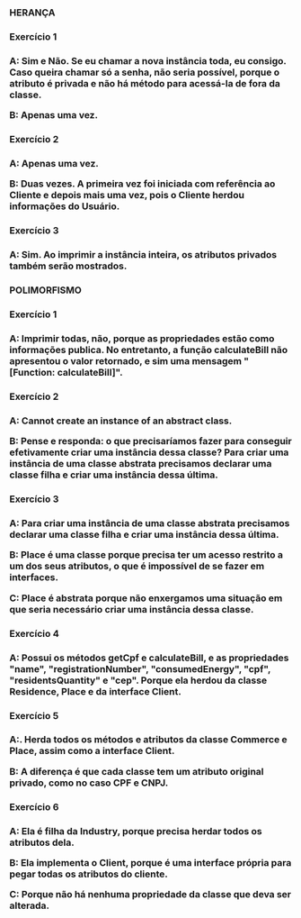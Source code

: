 ### HERANÇA

<h3>Exercício 1<h3>

A: Sim e Não. Se eu chamar a nova instância toda, eu consigo. Caso queira chamar só a senha, não seria possível, porque o atributo é privada e não há método para acessá-la de fora da classe.

B: Apenas uma vez.

<h3>Exercício 2<h3>

A: Apenas uma vez.

B: Duas vezes. A primeira vez foi iniciada com referência ao Cliente e depois mais uma vez, pois  o Cliente herdou informações do Usuário.

<h3>Exercício 3<h3>

A: Sim. Ao imprimir a instância inteira, os atributos privados também serão mostrados.



### POLIMORFISMO

<h3>Exercício 1<h3>

A: Imprimir todas, não, porque as propriedades estão como informações publica. No entretanto, a função calculateBill não apresentou o valor retornado, e sim uma mensagem "[Function: calculateBill]".

<h3>Exercício 2<h3>

A: Cannot create an instance of an abstract class.

B: Pense e responda: o que precisaríamos fazer para conseguir efetivamente criar uma instância dessa classe?
Para criar uma instância de uma classe abstrata precisamos declarar uma classe filha e criar uma instância dessa última.

<h3>Exercício 3<h3>

A: Para criar uma instância de uma classe abstrata precisamos declarar uma classe filha e criar uma instância dessa última.

B: Place é uma classe porque precisa ter um acesso restrito a um dos seus atributos, o que é impossível de se fazer em interfaces.

C: Place é abstrata porque não enxergamos uma situação em que seria necessário criar uma instância dessa classe.

<h3>Exercício 4<h3>

A: Possui os métodos getCpf e calculateBill, e as propriedades "name", "registrationNumber", "consumedEnergy", "cpf", "residentsQuantity" e "cep". Porque ela herdou da classe Residence, Place e da interface Client.

<h3>Exercício 5<h3>

A:. Herda todos os métodos e atributos da classe Commerce e Place, assim como a interface Client.

B: A diferença é que cada classe tem um atributo original privado, como no caso CPF e CNPJ.

<h3>Exercício 6<h3>

A: Ela é filha da Industry, porque precisa herdar todos os atributos dela.

B: Ela implementa o Client, porque é uma interface própria para pegar todas os atributos do cliente.

C: Porque não há nenhuma propriedade da classe que deva ser alterada.